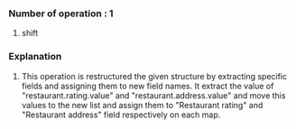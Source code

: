 ### Number of operation : 1
1. shift

### Explanation
1. This operation is restructured the given structure by extracting specific fields and assigning them to new field names. It extract the value of "restaurant.rating.value" and "restaurant.address.value" and move  this values to the new list and assign them to "Restaurant rating" and "Restaurant address" field respectively on each map.